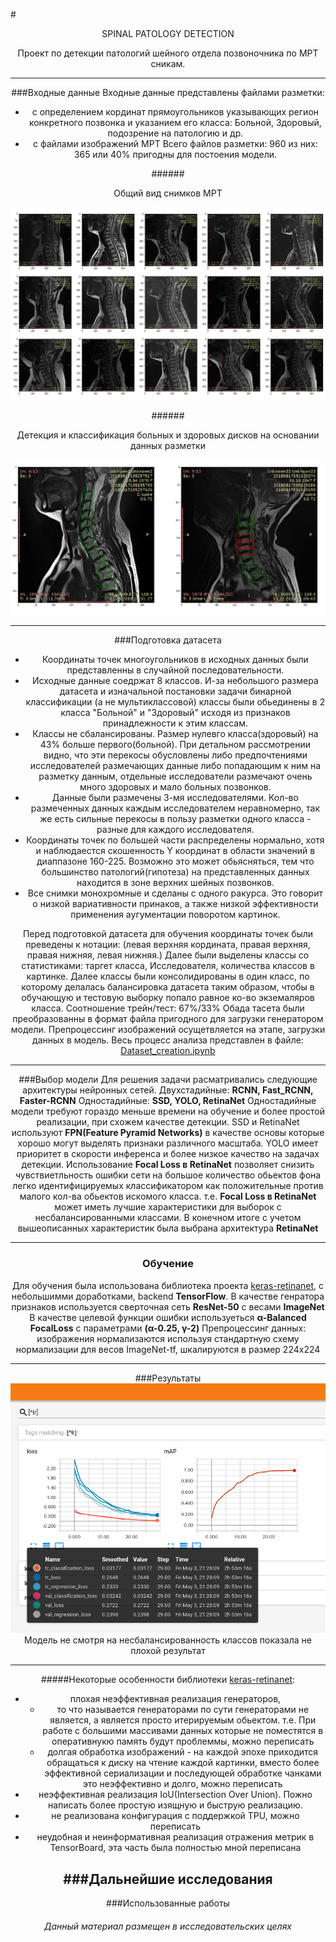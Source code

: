 #<center>SPINAL PATOLOGY DETECTION
<center>Проект по детекции патологий шейного отдела позвоночника по МРТ сникам.</center>

-----

###Входные данные
Входные данные представлены файлами разметки: 
- с определением кординат прямоугольников указывающих регион конкретного позвонка и указанием его класса: Больной, Здоровый, подозрение на патологию и др.
- с файлами изображений МРТ
Всего файлов разметки: 960 из них: 365 или 40% пригодны для постоения модели.

######<center>Общий вид снимков МРТ

![Images map](/content/spinal_shots_map.png)

######<center>Детекция и классификация больных и здоровых дисков на основании данных разметки

![Images markup](/content/spinal_shots_markup.png)

----

###Подготовка датасета
- Координаты точек многоугольников в исходных данных были представленны в случайной последовательности.  
- Исходные данные соедржат 8 классов. И-за небольшого размера датасета и изначальной постановки задачи бинарной классификации (а не мультиклассовой) классы были обьединены в 2 класса "Больной" и "Здоровый" исходя из признаков принадлежности к этим классам. 
- Классы не сбалансированы. Размер нулевго класса(здоровый) на 43% больше первого(больной). При детальном рассмотрении видно, что эти перекосы обусловлены либо предпочтениями исследователей размечающих данные либо попадающим к ним на разметку данным, отдельные исследователи размечают очень много здоровых и мало больных позвонков.
- Данные были размечены 3-мя исследователями. Кол-во размеченных данных каждым исследователем неравномерно, так же есть сильные перекосы в пользу разметки одного класса - разные для каждого исследователя.
- Координаты точек по большей части распределены нормально, хотя и наблюдаестся скошенность Y координат в области значений в диаппазоне 160-225. Возможно это может обьясняться, тем что большинство патологий(гипотеза) на представленных данных находится в зоне верхних шейных позвонков.
- Все снимки монохромные и сделаны с одного ракурса. Это говорит о низкой вариативности принаков, а также низкой эффективности применения аугументации поворотом картинок.

Перед подготовкой датасета для обучения координаты точек были преведены к нотации: (левая верхняя кордината, правая верхняя, правая нижняя, левая нижняя.) Далее были выделены классы со статистиками: таргет класса, Исследователя, количества классов в картинке. Далее классы были консолидированы в один класс, по которому делалась балансировка датасета таким образом, чтобы в обучающую и тестовую выборку попало равное ко-во экземаляров класса. Соотношение трейн/тест: 67%/33%
Обада тасета были преобразованны в формат файла пригодного для загрузки генератором модели.
Препроцессинг изображений осущетвляется на этапе, загрузки данных в модель.
Весь процесс анализа представлен в файле: [Dataset_creation.ipynb](Dataset_creation.ipynb)

---

###Выбор модели
Для решения задачи расматривались следующие архитектуры нейронных сетей.
Двухстадийные: <b>RCNN, Fast_RCNN, Faster-RCNN</b>
Одностадийные: <b>SSD, YOLO, RetinaNet</b>
Одностадийные модели требуют гораздо меньше времени на обучение и более простой реализации, при схожем качестве детекции. SSD и RetinaNet используют <b>FPN(Feature Pyramid Networks)</b> в качестве основы которые хорошо могут выделять признаки различного масштаба. YOLO имеет приоритет в скорости инференса и более низкое качество на задачах детекции. Использование <b>Focal Loss в RetinaNet</b> позволяет снизить чувствиетльность ошибки сети на большое количество обьектов фона легко идентифицируемых классификатором как положительные против малого кол-ва обьектов искомого класса. т.е. <b>Focal Loss в RetinaNet</b> может иметь лучшие характеристики для выборок с несбалансированными классами.
В конечном итоге с учетом вышеописанных характеристик была выбрана архитектура <b>RetinaNet</b> 

---
### Обучение
Для обучения была использована библиотека проекта [keras-retinanet](https://github.com/fizyr/keras-retinanet), с небольшимми доработками, backend <b>TensorFlow</b>.
В качестве генратора признаков используется сверточная сеть <b>ResNet-50</b> с весами <b>ImageNet</b>
В качестве целевой функции ошибки используеться <b>α-Balanced FocalLoss</b> c параметрами <b>(α-0.25, γ-2)</b>
Препроцессинг данных: изображения нормализаются используя стандартную схему нормализации для весов ImageNet-tf, шкалируются в размер 224х224

---
###Результаты
![Tensor Board](/content/TensorBoard.png)
Модель не смотря на несбалансированность классов показала не плохой результат

----

#####Некоторые особенности библиотеки [keras-retinanet](https://github.com/fizyr/keras-retinanet):
- плохая неэффективная реализация генераторов, 
    - то что называется генераторами по сути генераторами не является, а является просто итерируемым обьектом. т.е. При работе с большими массивами данных которые не поместятся в оперативнукю память будут проблеммы, можно переписать
    - долгая обработка изображений - на каждой эпохе приходится обращаться к диску на чтение каждой картинки, вместо более эффективной сериализации и последующей обработке чанками это неэффективно и долго, можно переписать
- неэффективная реализация IoU(Intersection Over Union). Пожно написать более простую изящную и быструю реализацию.
- не реализована конфигурация с поддержкой TPU, можно переписать
- неудобная и неинформативная реализация отражения метрик в TensorBoard, эта часть была полностью мной переписана 




###Дальнейшие исследования
----

###Использованные работы



###### Данный материал размещен в исследовательских целях 